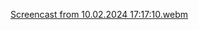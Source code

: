 
[Screencast from 10.02.2024 17:17:10.webm](https://github.com/monty930/BridgeScenarios/assets/71830127/7c782beb-c696-4816-a86b-823beb0237f8)

